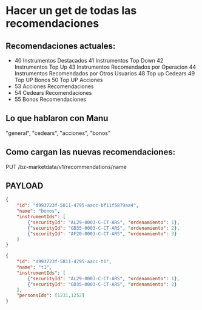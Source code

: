 # Hacer un get de todas las recomendaciones #


## Recomendaciones actuales: ##
- 40    Instrumentos Destacados
41  Instrumentos Top Down
42  Instrumentos Top Up
43  Instrumentos Recomendados por Operacion
44  Instrumentos Recomendados por Otros Usuarios
48  Top up Cedears
49  Top UP Bonos
50  Top UP Acciones
- 53    Acciones Recomendaciones
- 54    Cedears Recomendaciones
- 55    Bonos Recomendaciones

## Lo que hablaron con Manu ##
"general",
"cedears",
"acciones",
"bonos"


## Como cargan las nuevas recomendaciones: ##
PUT /bz-marketdata/v1/recommendations/name

## PAYLOAD ##
```json
{
    "id": "d993723f-5811-4795-aacc-bf11f5879aa4", 
    "name": "bonos", 
    "instrumentIds": [
        {"securityId": "AL29-0003-C-CT-ARS", "ordenamiento": 1}, 
        {"securityId": "GD35-0003-C-CT-ARS", "ordenamiento": 2},
        {"securityId": "AF20-0003-C-CT-ARS", "ordenamiento": 3}
    ]
}
```

```json
{
    "id": "d993723f-5811-4795-aacc-t1", 
    "name": "t1", 
    "instrumentIds": [
        {"securityId": "AL29-0003-C-CT-ARS", "ordenamiento": 1}, 
        {"securityId": "GD35-0003-C-CT-ARS", "ordenamiento": 2}
    ],
    "personsIds": [1231,1252]
}
```

